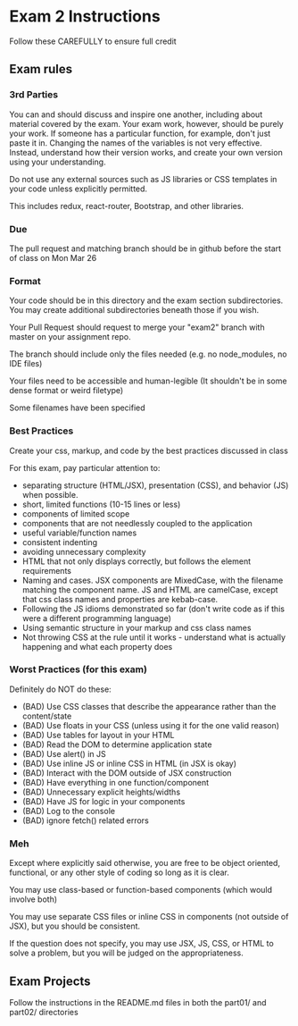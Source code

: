 # Exam 2 Instructions

Follow these CAREFULLY to ensure full credit

## Exam rules

### 3rd Parties

You can and should discuss and inspire one another, including about material covered by the exam.  Your exam work, however, should be purely your work.  If someone has a particular function, for example, don't just paste it in.  Changing the names of the variables is not very effective.  Instead, understand how their version works, and create your own version using your understanding.

Do not use any external sources such as JS libraries or CSS templates in your code unless explicitly permitted.

This includes redux, react-router, Bootstrap, and other libraries.

### Due

The pull request and matching branch should be in github before the start of class on Mon Mar 26

### Format

Your code should be in this directory and the exam section subdirectories.  You may create additional subdirectories beneath those if you wish.


Your Pull Request should request to merge your "exam2" branch with master on your assignment repo.

The branch should include only the files needed (e.g. no node_modules, no IDE files)

Your files need to be accessible and human-legible (It shouldn't be in some dense format or weird filetype)

Some filenames have been specified

### Best Practices

Create your css, markup, and code by the best practices discussed in class

For this exam, pay particular attention to:
- separating structure (HTML/JSX), presentation (CSS), and behavior (JS) when possible.
- short, limited functions (10-15 lines or less)
- components of limited scope
- components that are not needlessly coupled to the application
- useful variable/function names
- consistent indenting
- avoiding unnecessary complexity
- HTML that not only displays correctly, but follows the element requirements
- Naming and cases.  JSX components are MixedCase, with the filename matching the component name. JS and HTML are camelCase, except that css class names and properties are kebab-case. 
- Following the JS idioms demonstrated so far (don't write code as if this were a different programming language)
- Using semantic structure in your markup and css class names
- Not throwing CSS at the rule until it works - understand what is actually happening and what each property does

### Worst Practices (for this exam) 

Definitely do NOT do these:
- (BAD) Use CSS classes that describe the appearance rather than the content/state
- (BAD) Use floats in your CSS (unless using it for the one valid reason)
- (BAD) Use tables for layout in your HTML
- (BAD) Read the DOM to determine application state
- (BAD) Use alert() in JS
- (BAD) Use inline JS or inline CSS in HTML (in JSX is okay)
- (BAD) Interact with the DOM outside of JSX construction
- (BAD) Have everything in one function/component
- (BAD) Unnecessary explicit heights/widths
- (BAD) Have JS for logic in your components
- (BAD) Log to the console
- (BAD) ignore fetch() related errors

### Meh

Except where explicitly said otherwise, you are free to be object oriented, functional, or any other style of coding so long as it is clear.  

You may use class-based or function-based components (which would involve both)

You may use separate CSS files or inline CSS in components (not outside of JSX), but you should be consistent.

If the question does not specify, you may use JSX, JS, CSS, or HTML to solve a problem, but you will be judged on the appropriateness.

## Exam Projects

Follow the instructions in the README.md files in both the part01/ and part02/ directories

